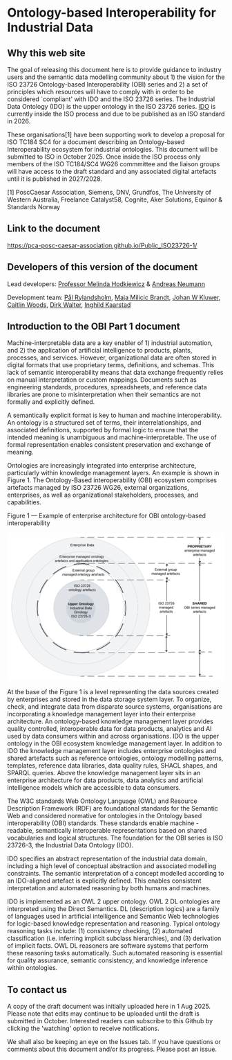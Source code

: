 # Ontology-based Interoperability for Industrial Data

## Why this web site

The goal of releasing this document here is to provide guidance to industry users and the semantic data modelling community about 1) the vision for the ISO 23726 Ontology-based Interoperability (OBI) series and 2) a set of principles which resources will have to comply with in order to be considered `compliant' with IDO and the ISO 23726 series. The Industrial Data Ontology (IDO) is the upper ontology in the ISO 23726 series. [IDO](https://rds.posccaesar.org/ontology/lis14/) is currently inside the ISO process and due to be published as an ISO standard in 2026. 

These organisations[1] have been supporting work to develop a proposal for ISO TC184 SC4 for a document describing an Ontology-based Interoperability ecosystem for industrial ontologies. This document will be submitted to ISO in October 2025. Once inside the ISO process only members of the ISO TC184/SC4 WG26 commmittee and the liaison groups will have access to the draft standard and any associated digital artefacts until it is published in 2027/2028. 

[1] PoscCaesar Association, Siemens, DNV, Grundfos, The University of Western Australia, Freelance Catalyst58, Cognite, Aker Solutions, Equinor & Standards Norway

## Link to the document

https://pca-posc-caesar-association.github.io/Public_ISO23726-1/

## Developers of this version of the document

Lead developers: [Professor Melinda Hodkiewicz](https://www.linkedin.com/in/melinda-hodkiewicz-b6bbba7/)  & [Andreas Neumann](https://www.linkedin.com/in/andreas-neumann-09b267160/) 

Development team: [Pål Rylandsholm](https://www.linkedin.com/in/prylandsholm/), [Maja Milicic Brandt](https://www.linkedin.com/in/majamilicicbrandt/), [Johan W Kluwer](https://www.linkedin.com/in/johanwkluwer/), [Caitlin Woods](https://www.linkedin.com/in/caitlin-woods/), [Dirk Walter](https://www.linkedin.com/in/dirk-walther/), [Inghild Kaarstad](https://www.linkedin.com/in/inghild-kaarstad-936734a/) 

## Introduction to the OBI Part 1 document

Machine-interpretable data are a key enabler of 1) industrial automation, and 2) the application of artificial intelligence to products, plants, processes, and services. However, organizational data are often stored in digital formats that use proprietary terms, definitions, and schemas. This lack of semantic interoperability means that data exchange frequently relies on manual interpretation or custom mappings. Documents such as engineering standards, procedures, spreadsheets, and reference data libraries are prone to misinterpretation when their semantics are not formally and explicitly defined.

A semantically explicit format is key to human and machine interoperability. An ontology is a structured set of terms, their interrelationships, and associated definitions, supported by formal logic to ensure that the intended meaning is unambiguous and machine-interpretable. The use of formal representation enables consistent preservation and exchange of meaning.

Ontologies are increasingly integrated into enterprise architecture, particularly within knowledge management layers. An example is shown in Figure 1. The Ontology-Based interoperability (OBI) ecosystem comprises artefacts managed by ISO 23726 WG26, external organizations, enterprises, as well as organizational stakeholders, processes, and capabilities.

Figure 1 — Example of enterprise architecture for OBI ontology-based interoperability

![Figure 1 — Example of enterprise architecture for OBI ontology-based interoperability](https://github.com/PCA-POSC-Caesar-Association/Public_ISO23726-1/blob/main/images/OBI_ecosystem.jpeg)


At the base of the Figure 1 is a level representing the data sources created by enterprises and stored in the data storage system layer. To organize, check, and integrate data from disparate source systems, organisations are incorporating a knowledge management layer into their enterprise architecture. An ontology-based knowledge management layer provides quality controlled, interoperable data for data products, analytics and AI used by data consumers within and across organisations. IDO is the upper ontology in the OBI ecosystem knowledge management layer. In addition to IDO the knowledge management layer includes enterprise ontologies and shared artefacts such as reference ontologies, ontology modelling patterns, templates, reference data libraries, data quality rules, SHACL shapes, and SPARQL queries. Above the knowledge management layer sits in an enterprise architecture for data products, data analytics and artificial intelligence models which are accessible to data consumers.

The W3C standards Web Ontology Language (OWL) and Resource Description Framework (RDF) are foundational standards for the Semantic Web and considered normative for ontologies in the Ontology based interoperability (OBI) standards. These standards enable machine -readable, semantically interoperable representations based on shared vocabularies and logical structures. The foundation for the OBI series is ISO 23726-3, the Industrial Data Ontology (IDO).

IDO specifies an abstract representation of the industrial data domain, including a high level of conceptual abstraction and associated modelling constraints. The semantic interpretation of a concept modelled according to an IDO-aligned artefact is explicitly defined. This enables consistent interpretation and automated reasoning by both humans and machines.

IDO is implemented as an OWL 2 upper ontology. OWL 2 DL ontologies are interpreted using the Direct Semantics. DL (description logics) are a family of languages used in artificial intelligence and Semantic Web technologies for logic-based knowledge representation and reasoning. Typical ontology reasoning tasks include: (1) consistency checking, (2) automated classification (i.e. inferring implicit subclass hierarchies), and (3) derivation of implicit facts. OWL DL reasoners are software systems that perform these reasoning tasks automatically. Such automated reasoning is essential for quality assurance, semantic consistency, and knowledge inference within ontologies.

## To contact us
A copy of the draft document was initially uploaded here in 1 Aug 2025. Please note that edits may continue to be uploaded until the draft is submitted in October. Interested readers can subscribe to this Github by clicking the 'watching' option to receive notifications.

We shall also be keeping an eye on the Issues tab. If you have questions or comments about this document and/or its progress. Please post an issue.
